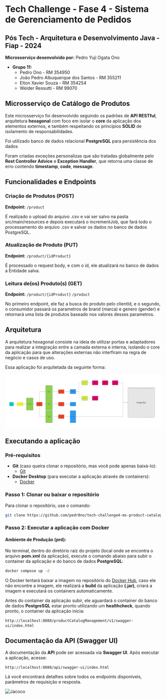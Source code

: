 # Tech Challenge - Fase 4 - Sistema de Gerenciamento de Pedidos

## Pós Tech - Arquitetura e Desenvolvimento Java - Fiap - 2024

**Microsserviço desenvolvido por:** Pedro Yuji Ogata Ono

- **Grupo 11:**
    - Pedro Ono - RM 354950
    - João Pedro Albuquerque dos Santos - RM 355211
    - Elton Xavier Souza - RM 354254
    - Welder Ressutti - RM 99070

## Microsserviço de Catálogo de Produtos

Este microsserviço foi desenvolvido seguindo os padrões de **API RESTful**, arquitetura **hexagonal** com foco em isolar
o **core** da aplicação dos elementos externos, e também respeitando os princípios **SOLID** de isolamento de
responsabilidades.

Foi utilizado banco de dados relacional **PostgreSQL** para persistência dos dados

Foram criadas exceções personalizas que são tratadas globalmente pelo **Rest Controller Advice** e **Exception
Handler**, que retorna uma classe de erro contendo **timestamp**, **code**, **message**.

## Funcionalidades e Endpoints

### Criação de Produtos (POST)

**Endpoint:** ``/product``

É realizado o upload do arquivo .csv e vai ser salvo na pasta src/main/resources e depois executará o incrementJob, que fará todo o processamento do arquivo .csv e salvar os dados no banco de dados PostgreSQL.

### Atualização de Produto (PUT)

**Endpoint:** ``/product/{idProduct}``

É processado o request body, e com o id, ele atualizará no banco de dados a Entidade salva.

### Leitura de(os) Produto(s) (GET)

**Endpoint:** ``/product/{idProduct}`` ``/product``

No primeiro endpoint, ele faz a busca do produto pelo clientId, e o segundo, o consumidor passará os parametros de brand (marca) e genero (gender) e retornará uma lista de produtos baseado nos valores desses parametros.

## Arquitetura

A arquitetura hexagonal consiste na ideia de utilizar portas e adaptadores para realizar a integração entre a camada
externa e interna, isolando o core da aplicação para que alterações externas não interfiram na regra de negócio e casos
de uso.

Essa aplicação foi arquitetada da seguinte forma:

![Aquitetura](images/Arquitetura.jpg)

## Executando a aplicação

### Pré-requisitos

- **Git** (caso queira clonar o repositório, mas você pode apenas baixá-lo):
    - [Git](https://git-scm.com/downloads)
- **Docker Desktop** (para executar a aplicação através de containers):
    - [Docker](https://www.docker.com/products/docker-desktop/)

### Passo 1: Clonar ou baixar o repositório

Para clonar o repositório, use o comando:

```bash
git clone https://github.com/pedr0no/tech-challenge4-ms-product-catalog.git
```

### Passo 2: Executar a aplicação com Docker

#### Ambiente de Produção (prd):

No terminal, dentro do diretório raíz do projeto (local onde se encontra o arquivo **pom.xml** da aplicação), execute o
comando abaixo para subir o container da aplicação e do banco de dados **PostgreSQL**:

```bash
docker compose up -d
```

O Docker tentará baixar a imagem no repositório do [Docker Hub](), caso ele não encontre a imagem, ele realizará a
**build** da aplicação **(.jar)**, criará a imagem e executará os containers automaticamente.

Antes do container da aplicação subir, ele aguardará o container do banco de dados **PostgreSQL** estar pronto
utilizando um **healthcheck**, quando pronto, o container da aplicação inicia:

```
http://localhost:8080/productCatalogManagement/v1/swagger-ui/index.html
```

## Documentação da API (Swagger UI)

A documentação da **API** pode ser acessada via **Swagger UI**. Após executar a aplicação, acesse:

```
http://localhost:8080/api/swagger-ui/index.html
```

Lá você encontrará detalhes sobre todos os endpoints disponíveis, parâmetros de requisição e resposta.

![Jacoco](images/swagger.png)
